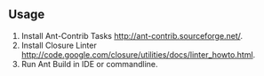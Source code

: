 
Usage
-------

 1. Install Ant-Contrib Tasks <http://ant-contrib.sourceforge.net/>.
 2. Install Closure Linter <http://code.google.com/closure/utilities/docs/linter_howto.html>.
 3. Run Ant Build in IDE or commandline.
